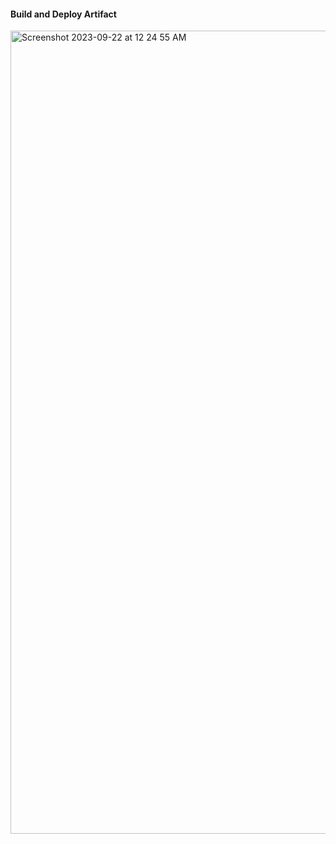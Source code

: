 #### Build and Deploy Artifact
<img width="1285" alt="Screenshot 2023-09-22 at 12 24 55 AM" src="https://github.com/Sulemoore/DevOps-Projects/assets/101164153/58ed5c0e-5c88-4fb7-83ef-6fd8ef63ea9b">
